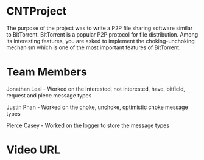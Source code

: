 # CNTProject

The purpose of the project was to write a P2P file sharing software similar to BitTorrent. 
BitTorrent is a popular P2P protocol for file distribution. Among its interesting features,
you are asked to implement the choking-unchoking mechanism which is one of the most
important features of BitTorrent.

# Team Members

Jonathan Leal - Worked on the interested, not interested, have, bitfield, request and piece message types   

Justin Phan - Worked on the choke, unchoke, optimistic choke message types

Pierce Casey - Worked on the logger to store the message types


# Video URL
